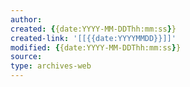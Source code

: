 ```yaml
---
author: 
created: {{date:YYYY-MM-DDThh:mm:ss}}
created-link: '[[{{date:YYYYMMDD}}]]'
modified: {{date:YYYY-MM-DDThh:mm:ss}}
source: 
type: archives-web
---
```

